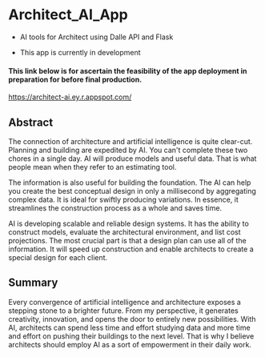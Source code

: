 # Architect_AI_App
- AI tools for Architect using Dalle API and Flask
* This app is currently in development

#### This link below is for ascertain the feasibility of the app deployment in preparation for before final production.
https://architect-ai.ey.r.appspot.com/

## Abstract
The connection of architecture and artificial intelligence is quite clear-cut. 
Planning and building are expedited by AI. You can't complete these two chores in a single day. 
AI will produce models and useful data. That is what people mean when they refer to an estimating tool.

The information is also useful for building the foundation. 
The AI can help you create the best conceptual design in only a millisecond by aggregating complex data. 
It is ideal for swiftly producing variations. In essence, 
it streamlines the construction process as a whole and saves time.

AI is developing scalable and reliable design systems. It has the ability to construct models, evaluate the architectural environment, and list cost projections. 
The most crucial part is that a design plan can use all of the information. 
It will speed up construction and enable architects to create a special design for each client.

## Summary
Every convergence of artificial intelligence and architecture exposes a stepping stone to a brighter future. 
From my perspective, it generates creativity, innovation, and opens the door to entirely new possibilities. 
With AI, architects can spend less time and effort studying data and more time and effort on pushing their buildings to the next level. 
That is why I believe architects should employ AI as a sort of empowerment in their daily work.
